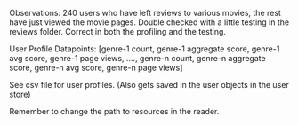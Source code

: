 Observations:
240 users who have left reviews to various movies, the rest have just viewed the movie pages.
Double checked with a little testing in the reviews folder.
Correct in both the profiling and the testing.

User Profile Datapoints: [genre-1 count, genre-1 aggregate score, genre-1 avg score, genre-1 page views, ...., genre-n count, genre-n aggregate score, genre-n avg score, genre-n page views]

See csv file for user profiles. (Also gets saved in the user objects in the user store)


Remember to change the path to resources in the reader.